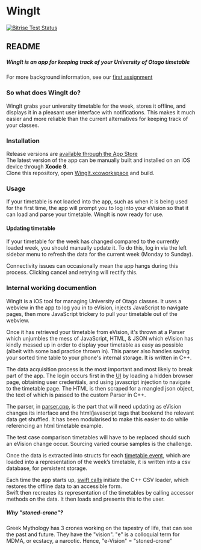# WingIt
[![Bitrise Test Status](https://app.bitrise.io/app/a3ababae6d64c2f6/status.svg?token=lN03MX0cNkoqBQ8__H_Htw&branch=master)]()

## README


##### **WingIt** is an app for keeping track of your University of Otago timetable

For more background information, see our [first assignment](https://github.com/noisive/stoned-crone/blob/assignment1/README.md)

### So what does WingIt do?
WingIt grabs your university timetable for the week, stores it offline, and displays it in a pleasant user interface with notifications.
This makes it much easier and more reliable than the current alternatives for keeping track of your classes.

### Installation

Release versions are [available through the App Store](https://itunes.apple.com/nz/app/wingit-evision-timetable/id1292454564)  
The latest version of the app can be manually built and installed on an iOS device through **Xcode 9**.  
Clone this repository, open [WingIt.xcoworkspace](stoned-crone/WingIt.xcworkspace) and build.  

### Usage
If your timetable is not loaded into the app, such as when it is being used for the first time, the app will prompt you to log into your eVision so that it can load and parse your timetable. WingIt is now ready for use.

#### Updating timetable
If your timetable for the week has changed compared to the currently loaded week, you should manually update it. To do this, log in via the left sidebar menu to refresh the data for the current week (Monday to Sunday).

Connectivity issues can occasionally mean the app hangs during this process. Clicking cancel and retrying will rectify this.

### Internal working documention

WingIt is a iOS tool for managing University of Otago classes. It uses a webview in the app to log you in to eVision, injects JavaScript to navigate pages, then more JavaScript trickery to pull your timetable out of the webview.

Once it has retrieved your timetable from eVision, it's thrown at a Parser which unjumbles the mess of JavaScript, HTML, & JSON which eVision has kindly messed up in order to display your timetable as easy as possible (albeit with some bad practice thrown in). This parser also handles saving your sorted time table to your phone's internal storage. It is written in C++.

The data acquisition process is the most important and most likely to break part of the app. The login occurs first in the [UI](stoned-crone/WingIt/LoginViewController.swift) by loading a hidden browser page, obtaining user credentials, and using javascript injection to navigate to the timetable page. The HTML is then scraped for a mangled json object, the text of which is passed to the custom Parser in C++.

The parser, in [parser.cpp](stoned-crone/Backend/src/parser.cpp), is the part that will need updating as eVision changes its interface and the html/javascript tags that bookend the relevant data get shuffled. It has been modularised to make this easier to do while referencing an html timetable example.

The test case comparison timetables will have to be replaced should such an eVision change occur. Sourcing varied course samples is the challenge.

Once the data is extracted into structs for each [timetable event](stoned-crone/Backend/src/timetableEvent.cpp), which are loaded into a representation of the week’s timetable, it is written into a csv database, for persistent storage.

Each time the app starts up, [swift calls](stoned-crone/blob/master/WingIt/AppDelegate.swift#L47) initiate the C++ CSV loader, which restores the offline data to an accessible form.  
Swift then recreates its representation of the timetables by calling accessor methods on the data. It then loads and presents this to the user.




##### Why "stoned-crone"?
Greek Mythology has 3 crones working on the tapestry of life, that can see the past and future. They have the "vision".
"e" is a colloquial term for MDMA, or ecstacy, a narcotic.
Hence, "e-Vision" = "stoned-crone"
